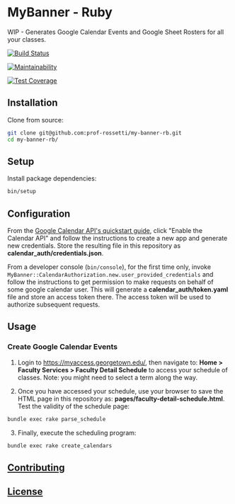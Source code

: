 # MyBanner - Ruby

WIP - Generates Google Calendar Events and Google Sheet Rosters for all your classes.

[![Build Status](https://travis-ci.com/prof-rossetti/my-banner-rb.svg?branch=master)](https://travis-ci.com/prof-rossetti/my-banner-rb)

[![Maintainability](https://api.codeclimate.com/v1/badges/41968ec227c9b165cd82/maintainability)](https://codeclimate.com/github/prof-rossetti/my-banner-rb/maintainability)

[![Test Coverage](https://api.codeclimate.com/v1/badges/41968ec227c9b165cd82/test_coverage)](https://codeclimate.com/github/prof-rossetti/my-banner-rb/test_coverage)

## Installation

Clone from source:

```sh
git clone git@github.com:prof-rossetti/my-banner-rb.git
cd my-banner-rb/
```

## Setup

Install package dependencies:

```sh
bin/setup
```

## Configuration

From the [Google Calendar API's quickstart guide](https://developers.google.com/calendar/quickstart/ruby), click "Enable the Calendar API" and follow the instructions to create a new app and generate new credentials. Store the resulting file in this repository as **calendar_auth/credentials.json**.

From a developer console (`bin/console`), for the first time only, invoke `MyBanner::CalendarAuthorization.new.user_provided_credentials` and follow the instructions to get permission to make requests on behalf of some google calendar user. This will generate a **calendar_auth/token.yaml** file and store an access token there. The access token will be used to authorize subsequent requests.

## Usage

### Create Google Calendar Events

1. Login to https://myaccess.georgetown.edu/, then navigate to: **Home > Faculty Services > Faculty Detail Schedule** to access your schedule of classes. Note: you might need to select a term along the way.

2. Once you have accessed your schedule, use your browser to save the HTML page in this repository as: **pages/faculty-detail-schedule.html**. Test the validity of the schedule page:

```sh
bundle exec rake parse_schedule
```

3. Finally, execute the scheduling program:

```sh
bundle exec rake create_calendars
```

## [Contributing](/CONTRIBUTING.md)

## [License](/LICENSE.md)
